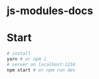 # js-modules-docs



# Start

```bash
# install
yarn # or npm i
# server on localhost:1234
npm start # or npm run dev
```
